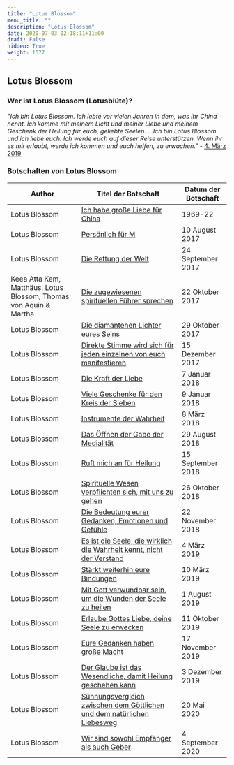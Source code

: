 ```yaml
---
title: "Lotus Blossom"
menu_title: ""
description: "Lotus Blossom"
date: 2020-07-03 02:18:11+11:00
draft: False
hidden: True
weight: 1577
---
```

## Lotus Blossom

### Wer ist Lotus Blossom (Lotusblüte)?

*"Ich bin Lotus Blossom. Ich lebte vor vielen Jahren in dem, was ihr China nennt. Ich komme mit meinem Licht und meiner Liebe und meinem Geschenk der Heilung für euch, geliebte Seelen. ...Ich bin Lotus Blossom und ich liebe euch. Ich werde euch auf dieser Reise unterstützen. Wenn ihr es mir erlaubt, werde ich kommen und euch helfen, zu erwachen."* - [4. März 2019](/aktuelle-botschaften/aktuelle-botschaften-in-reihenfolge-des-datums/aktuelle-botschaften-2019/es-ist-die-seele-die-wirklich-die-wahrheit-kennt-nicht-der-verstand-af-lotus-blossom-4-maerz-2019/)

### Botschaften von Lotus Blossom

**Author** | **Titel der Botschaft** | **Datum der Botschaft**  
---|---|---
Lotus Blossom | [Ich habe große Liebe für China](/aktuelle-botschaften/aktuelle-botschaften-in-reihenfolge-des-datums/aktuelle-botschaften-1969/ich-habe-grosse-liebe-fuer-china-anonym-lotus-blossom-1969-22/) |  1969-22
Lotus Blossom | [Persönlich für M](/aktuelle-botschaften/aktuelle-botschaften-in-reihenfolge-des-datums/aktuelle-botschaften-2017/persoenlich-fuer-m-af-lotus-blossom-10-august-2017/) | 10 August 2017
Lotus Blossom | [Die Rettung der Welt](/aktuelle-botschaften/aktuelle-botschaften-in-reihenfolge-des-datums/aktuelle-botschaften-2017/die-rettung-der-welt-af-lotus-blossom-24-september-2017/) | 24 September 2017
Keea Atta Kem, Matthäus, Lotus Blossom, Thomas von Aquin & Martha | [Die zugewiesenen spirituellen Führer sprechen](/aktuelle-botschaften/aktuelle-botschaften-in-reihenfolge-des-datums/aktuelle-botschaften-2017/die-zugewiesenen-spirituellen-fuehrer-sprechen-af-keea-atta-kem-matthaeus-lotus-blossom-thomas-von-aquin-martha-22-oktober-2017/) | 22 Oktober 2017
Lotus Blossom | [Die diamantenen Lichter eures Seins](/aktuelle-botschaften/aktuelle-botschaften-in-reihenfolge-des-datums/aktuelle-botschaften-2017/die-diamantenen-lichter-eures-seins-af-lotus-blossom-29-oktober-2017/) | 29 Oktober 2017
Lotus Blossom | [Direkte Stimme wird sich für jeden einzelnen von euch manifestieren](/aktuelle-botschaften/aktuelle-botschaften-in-reihenfolge-des-datums/aktuelle-botschaften-2017/direkte-stimme-wird-sich-fuer-jeden-einzelnen-von-euch-manifestieren-af-lotus-blossom-15-dezember-2017/) | 15 Dezember 2017
Lotus Blossom | [Die Kraft der Liebe](/aktuelle-botschaften/aktuelle-botschaften-in-reihenfolge-des-datums/aktuelle-botschaften-2018/die-kraft-der-liebe-af-lotus-blossom-7-januar-2018/) | 7 Januar 2018
Lotus Blossom | [Viele Geschenke für den Kreis der Sieben](/aktuelle-botschaften/aktuelle-botschaften-in-reihenfolge-des-datums/aktuelle-botschaften-2018/viele-geschenke-fuer-den-kreis-der-sieben-af-lotus-blossom-9-januar-2018/) | 9 Januar 2018
Lotus Blossom | [Instrumente der Wahrheit](/aktuelle-botschaften/aktuelle-botschaften-in-reihenfolge-des-datums/aktuelle-botschaften-2018/instrumente-der-wahrheit-af-lotus-blossom-8-maerz-2018/) | 8 März 2018
Lotus Blossom | [Das Öffnen der Gabe der Medialität](/aktuelle-botschaften/aktuelle-botschaften-in-reihenfolge-des-datums/aktuelle-botschaften-2018/das-oeffnen-der-gabe-der-medialitaet-af-lotus-blossom-29-august-2018/) | 29 August 2018
Lotus Blossom | [Ruft mich an für Heilung](/aktuelle-botschaften/aktuelle-botschaften-in-reihenfolge-des-datums/aktuelle-botschaften-2018/ruft-mich-an-fuer-heilung-mc-lotus-blossom-15-september-2018/) | 15 September 2018
Lotus Blossom | [Spirituelle Wesen verpflichten sich, mit uns zu gehen](/aktuelle-botschaften/aktuelle-botschaften-in-reihenfolge-des-datums/aktuelle-botschaften-2018/spirituelle-wesen-verpflichten-sich-mit-uns-zu-gehen-af-lotus-blossom-26-oktober-2018/) | 26 Oktober 2018
Lotus Blossom | [Die Bedeutung eurer Gedanken, Emotionen und Gefühle](/aktuelle-botschaften/aktuelle-botschaften-in-reihenfolge-des-datums/aktuelle-botschaften-2018/die-bedeutung-eurer-gedanken-emotionen-und-gefuehle-mc-lotus-blossom-22-november-2018/) | 22 November 2018
Lotus Blossom | [Es ist die Seele, die wirklich die Wahrheit kennt, nicht der Verstand](/aktuelle-botschaften/aktuelle-botschaften-in-reihenfolge-des-datums/aktuelle-botschaften-2019/es-ist-die-seele-die-wirklich-die-wahrheit-kennt-nicht-der-verstand-af-lotus-blossom-4-maerz-2019/) | 4 März 2019
Lotus Blossom | [Stärkt weiterhin eure Bindungen](/aktuelle-botschaften/aktuelle-botschaften-in-reihenfolge-des-datums/aktuelle-botschaften-2019/staerkt-weiterhin-eure-bindungen-mc-lotus-blossom-10-maerz-2019/) | 10 März 2019
Lotus Blossom | [Mit Gott verwundbar sein, um die Wunden der Seele zu heilen](/aktuelle-botschaften/aktuelle-botschaften-in-reihenfolge-des-datums/aktuelle-botschaften-2019/mit-gott-verwundbar-sein-um-die-wunden-der-seele-zu-heilen-mc-lotus-blossom-1-august-2019/) | 1 August 2019
Lotus Blossom | [Erlaube Gottes Liebe, deine Seele zu erwecken](/aktuelle-botschaften/aktuelle-botschaften-in-reihenfolge-des-datums/aktuelle-botschaften-2019/erlaube-gottes-liebe-deine-seele-zu-erwecken-mc-lotus-blossom-11-oktober-2019/) | 11 Oktober 2019
Lotus Blossom | [Eure Gedanken haben große Macht](/aktuelle-botschaften/aktuelle-botschaften-in-reihenfolge-des-datums/aktuelle-botschaften-2019/eure-gedanken-haben-grosse-macht-mc-lotus-blossom-17-november-2019/) | 17 November 2019
Lotus Blossom | [Der Glaube ist das Wesendliche, damit Heilung geschehen kann](/aktuelle-botschaften/aktuelle-botschaften-in-reihenfolge-des-datums/aktuelle-botschaften-2019/der-glaube-ist-das-wesendliche-damit-heilung-geschehen-kann-mc-lotus-blossom-3-dezember-2019/) | 3 Dezember 2019
Lotus Blossom | [Sühnungsvergleich zwischen dem Göttlichen und dem natürlichen Liebesweg](/aktuelle-botschaften/aktuelle-botschaften-in-reihenfolge-des-datums/aktuelle-botschaften-2020/suehnungsvergleich-zwischen-dem-goettlichen-und-dem-natuerlichen-liebesweg-af-lotus-blossom-20-mai-2020/) | 20 Mai 2020
Lotus Blossom | [Wir sind sowohl Empfänger als auch Geber](/aktuelle-botschaften/aktuelle-botschaften-in-reihenfolge-des-datums/aktuelle-botschaften-2020/wir-sind-sowohl-empfaenger-als-auch-geber-af-lotus-blossom-4-september-2020/) | 4 September 2020
